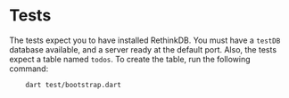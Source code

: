 # Tests

The tests expect you to have installed RethinkDB. You must have a `testDB` database available, and a server ready at the default port. Also, the tests expect a table named `todos`. To create the table, run the following command:

```bash
    dart test/bootstrap.dart
```
